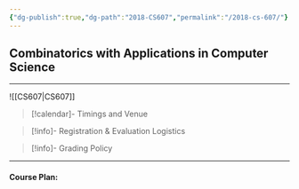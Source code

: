 ```yaml
---
{"dg-publish":true,"dg-path":"2018-CS607","permalink":"/2018-cs-607/"}
---
```



## Combinatorics with Applications in Computer Science
---


![[CS607\|CS607]]

> [!calendar]- Timings and Venue
> 
>
>

> [!info]- Registration & Evaluation Logistics
> 

> [!info]- Grading Policy
> 
>

---

#### Course Plan: 

